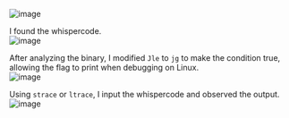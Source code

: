![image](https://github.com/x03ee/CTF-Writeup/blob/main/2025/TSCCTF%202025/Reverse/Chill%20Checker/Chall.PNG)

I found the whispercode.  
![image](https://github.com/x03ee/CTF-Writeup/blob/main/2025/TSCCTF%202025/Reverse/Chill%20Checker/BinaryNinja.PNG)

After analyzing the binary, I modified `Jle` to `jg` to make the condition true, allowing the flag to print when debugging on Linux.  
![image](https://github.com/x03ee/CTF-Writeup/blob/main/2025/TSCCTF%202025/Reverse/Chill%20Checker/Ida.PNG)

Using `strace` or `ltrace`, I input the whispercode and observed the output.  
![image](https://github.com/x03ee/CTF-Writeup/blob/main/2025/TSCCTF%202025/Reverse/Chill%20Checker/Flag.PNG)

